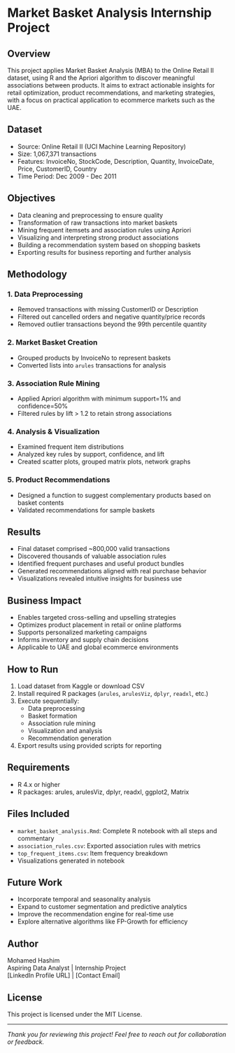 # Market Basket Analysis Internship Project

## Overview
This project applies Market Basket Analysis (MBA) to the Online Retail II dataset, using R and the Apriori algorithm to discover meaningful associations between products. It aims to extract actionable insights for retail optimization, product recommendations, and marketing strategies, with a focus on practical application to ecommerce markets such as the UAE.

## Dataset
- Source: Online Retail II (UCI Machine Learning Repository)  
- Size: 1,067,371 transactions  
- Features: InvoiceNo, StockCode, Description, Quantity, InvoiceDate, Price, CustomerID, Country  
- Time Period: Dec 2009 - Dec 2011

## Objectives
- Data cleaning and preprocessing to ensure quality  
- Transformation of raw transactions into market baskets  
- Mining frequent itemsets and association rules using Apriori  
- Visualizing and interpreting strong product associations  
- Building a recommendation system based on shopping baskets  
- Exporting results for business reporting and further analysis

## Methodology

### 1. Data Preprocessing
- Removed transactions with missing CustomerID or Description  
- Filtered out cancelled orders and negative quantity/price records  
- Removed outlier transactions beyond the 99th percentile quantity

### 2. Market Basket Creation
- Grouped products by InvoiceNo to represent baskets  
- Converted lists into `arules` transactions for analysis

### 3. Association Rule Mining
- Applied Apriori algorithm with minimum support=1% and confidence=50%  
- Filtered rules by lift > 1.2 to retain strong associations

### 4. Analysis & Visualization
- Examined frequent item distributions  
- Analyzed key rules by support, confidence, and lift  
- Created scatter plots, grouped matrix plots, network graphs  

### 5. Product Recommendations
- Designed a function to suggest complementary products based on basket contents  
- Validated recommendations for sample baskets

## Results
- Final dataset comprised ~800,000 valid transactions  
- Discovered thousands of valuable association rules  
- Identified frequent purchases and useful product bundles  
- Generated recommendations aligned with real purchase behavior  
- Visualizations revealed intuitive insights for business use

## Business Impact
- Enables targeted cross-selling and upselling strategies  
- Optimizes product placement in retail or online platforms  
- Supports personalized marketing campaigns  
- Informs inventory and supply chain decisions  
- Applicable to UAE and global ecommerce environments

## How to Run
1. Load dataset from Kaggle or download CSV  
2. Install required R packages (`arules`, `arulesViz`, `dplyr`, `readxl`, etc.)  
3. Execute sequentially:
   - Data preprocessing  
   - Basket formation  
   - Association rule mining  
   - Visualization and analysis  
   - Recommendation generation  
4. Export results using provided scripts for reporting

## Requirements
- R 4.x or higher  
- R packages: arules, arulesViz, dplyr, readxl, ggplot2, Matrix  

## Files Included
- `market_basket_analysis.Rmd`: Complete R notebook with all steps and commentary  
- `association_rules.csv`: Exported association rules with metrics  
- `top_frequent_items.csv`: Item frequency breakdown  
- Visualizations generated in notebook  

## Future Work
- Incorporate temporal and seasonality analysis  
- Expand to customer segmentation and predictive analytics  
- Improve the recommendation engine for real-time use  
- Explore alternative algorithms like FP-Growth for efficiency

## Author
Mohamed Hashim  
Aspiring Data Analyst | Internship Project  
[LinkedIn Profile URL] | [Contact Email]

## License
This project is licensed under the MIT License.

---

*Thank you for reviewing this project! Feel free to reach out for collaboration or feedback.*
